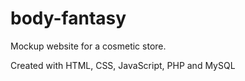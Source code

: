 # body-fantasy
Mockup website for a cosmetic store. 

Created with HTML, CSS, JavaScript, PHP and MySQL

